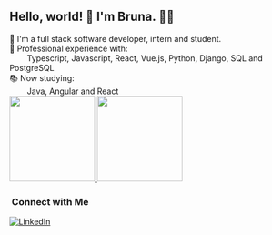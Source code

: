 <h2> Hello, world! 👋 I'm Bruna. 👩‍💻</h2>
🌱 I'm a full stack software developer, intern and student.
</br>
🧰 Professional experience with: 
<br/>
⠀⠀⠀Typescript, Javascript, React, Vue.js, Python, Django, SQL and PostgreSQL
<br/>
📚 Now studying: 
<br/>
⠀⠀⠀Java, Angular and React
<br/>

<a href="https://github.com/andradebru">
  <img height="150em" src="https://github-readme-stats.vercel.app/api?username=andradebru&theme=dark&show_icons=true" />
  <img height="150em" src="https://github-readme-stats.vercel.app/api/top-langs/?username=andradebru&theme=dark&layout=compact" />
</a>

<br/>

<h3> &nbsp;Connect with Me </h3>

<p>
<a href="https://www.linkedin.com/in/abrunaandrade/"><img alt="LinkedIn" src="https://img.shields.io/badge/LinkedIn-abrunaandrade-blue?style=flat-square&logo=linkedin"></a>
</p>

